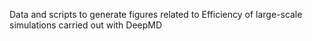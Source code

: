Data and scripts to generate figures related to Efficiency of large-scale simulations carried out with DeepMD
